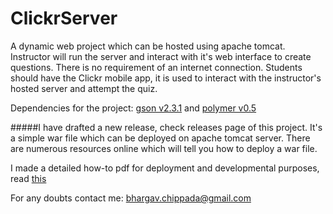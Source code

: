 # ClickrServer
A dynamic web project which can be hosted using apache tomcat.
Instructor will run the server and interact with it's web interface to create questions. 
There is no requirement of an internet connection. 
Students should have the Clickr mobile app, it is used to interact with the instructor's hosted server and attempt
the quiz.

Dependencies for the project: [gson v2.3.1](https://code.google.com/p/google-gson/downloads/list?can=1&q=) and [polymer v0.5](https://www.polymer-project.org/0.5/)

#####I have drafted a new release, check releases page of this project.
It's a simple war file which can be deployed on apache tomcat server. There are numerous resources online which will tell you how to deploy a war file.

I made a detailed how-to pdf for deployment and developmental purposes, read [this](https://github.com/bhargavchippada/ClickrServer/blob/master/ClickrServerSetupInstructions.pdf)

For any doubts contact me: bhargav.chippada@gmail.com
